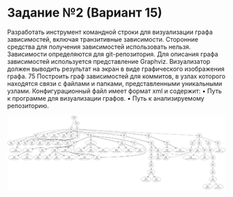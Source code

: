 # Задание №2 (Вариант 15)

Разработать инструмент командной строки для визуализации графа
зависимостей, включая транзитивные зависимости. Сторонние средства для
получения зависимостей использовать нельзя.
Зависимости определяются для git-репозитория. Для описания графа
зависимостей используется представление Graphviz. Визуализатор должен
выводить результат на экран в виде графического изображения графа.
75
Построить граф зависимостей для коммитов, в узлах которого находятся
связи с файлами и папками, представленными уникальными узлами.
Конфигурационный файл имеет формат xml и содержит:
• Путь к программе для визуализации графов.
• Путь к анализируемому репозиторию.

<img src="Image/graph.graphviz.png">
